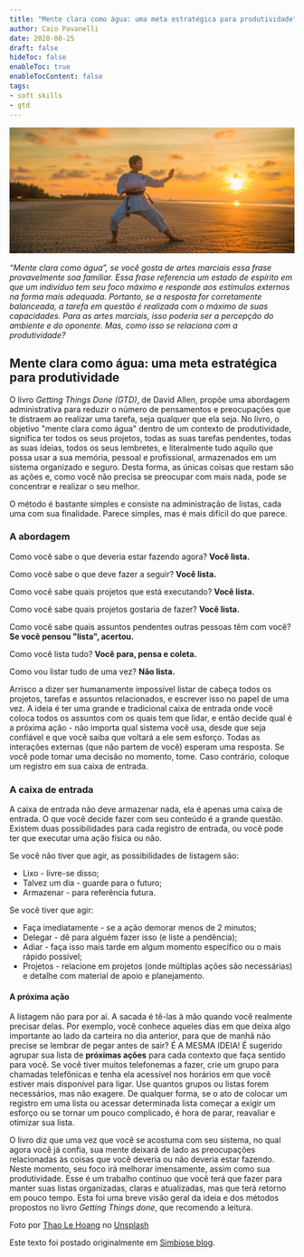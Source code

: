 ```yaml
---
title: "Mente clara como água: uma meta estratégica para produtividade"
author: Caio Pavanelli
date: 2020-08-25
draft: false
hideToc: false
enableToc: true
enableTocContent: false
tags: 
- soft skills
- gtd
---
```


![Mente clara como água](/images/gtd/gtd-cover.jpg)

_“Mente clara como água”, se você gosta de artes marciais essa frase provavelmente soa familiar. Essa frase referencia um estado de espírito em que um indivíduo tem seu foco máximo e responde aos estímulos externos na forma mais adequada. Portanto, se a resposta for corretamente balanceada, a tarefa em questão é realizada com o máximo de suas capacidades. Para as artes marciais, isso poderia ser a percepção do ambiente e do oponente. Mas, como isso se relaciona com a produtividade?_

## Mente clara como água: uma meta estratégica para produtividade

O livro _Getting Things Done (GTD)_, de David Allen, propõe uma abordagem administrativa para reduzir o número de pensamentos e preocupações que te distraem ao realizar uma tarefa, seja qualquer que ela seja. No livro, o objetivo "mente clara como água" dentro de um contexto de produtividade, significa ter todos os seus projetos, todas as suas tarefas pendentes, todas as suas ideias, todos os seus lembretes, e literalmente tudo aquilo que possa usar a sua memória, pessoal e profissional, armazenados em um sistema organizado e seguro. Desta forma, as únicas coisas que restam são as ações e, como você não precisa se preocupar com mais nada, pode se concentrar e realizar o seu melhor.

O método é bastante simples e consiste na administração de listas, cada uma com sua finalidade. Parece simples, mas é mais difícil do que parece.

### A abordagem

Como você sabe o que deveria estar fazendo agora? **Você lista.**

Como você sabe o que deve fazer a seguir? **Você lista.**

Como você sabe quais projetos que está executando? **Você lista.**

Como você sabe quais projetos gostaria de fazer? **Você lista.**

Como você sabe quais assuntos pendentes outras pessoas têm com você? **Se você pensou "lista", acertou.**

Como você lista tudo? **Você para, pensa e coleta.**

Como vou listar tudo de uma vez? **Não lista.**

Arrisco a dizer ser humanamente impossível listar de cabeça todos os projetos, tarefas e assuntos relacionados, e escrever isso no papel de uma vez. A ideia é ter uma grande e tradicional caixa de entrada onde você coloca todos os assuntos com os quais tem que lidar, e então decide qual é a próxima ação - não importa qual sistema você usa, desde que seja confiável e que você saiba que voltará a ele sem esforço. Todas as interações externas (que não partem de você) esperam uma resposta. Se você pode tomar uma decisão no momento, tome. Caso contrário, coloque um registro em sua caixa de entrada.

### A caixa de entrada

A caixa de entrada não deve armazenar nada, ela é apenas uma caixa de entrada. O que você decide fazer com seu conteúdo é a grande questão. Existem duas possibilidades para cada registro de entrada, ou você pode ter que executar uma ação física ou não.

Se você não tiver que agir, as possibilidades de listagem são:

- Lixo - livre-se disso;
- Talvez um dia - guarde para o futuro;
- Armazenar - para referência futura.

Se você tiver que agir:

- Faça imediatamente - se a ação demorar menos de 2 minutos;
- Delegar - dê para alguém fazer isso (e liste a pendência);
- Adiar - faça isso mais tarde em algum momento específico ou o mais rápido possível;
- Projetos - relacione em projetos (onde múltiplas ações são necessárias) e detalhe com material de apoio e planejamento.

#### A próxima ação

A listagem não para por aí. A sacada é tê-las à mão quando você realmente precisar delas. Por exemplo, você conhece aqueles dias em que deixa algo importante ao lado da carteira no dia anterior, para que de manhã não precise se lembrar de pegar antes de sair? É A MESMA IDEIA! É sugerido agrupar sua lista de **próximas ações** para cada contexto que faça sentido para você. Se você tiver muitos telefonemas a fazer, crie um grupo para chamadas telefônicas e tenha ela acessível nos horários em que você estiver mais disponível para ligar. Use quantos grupos ou listas forem necessários, mas não exagere. De qualquer forma, se o ato de colocar um registro em uma lista ou acessar determinada lista começar a exigir um esforço ou se tornar um pouco complicado, é hora de parar, reavaliar e otimizar sua lista.

O livro diz que uma vez que você se acostuma com seu sistema, no qual agora você já confia, sua mente deixará de lado as preocupações relacionadas às coisas que você deveria ou não deveria estar fazendo. Neste momento, seu foco irá melhorar imensamente, assim como sua produtividade. Esse é um trabalho contínuo que você terá que fazer para manter suas listas organizadas, claras e atualizadas, mas que terá retorno em pouco tempo. Esta foi uma breve visão geral da ideia e dos métodos propostos no livro _Getting Things done_, que recomendo a leitura.

Foto por [Thao Le Hoang](https://unsplash.com/@h4x0r3?utm_source=unsplash&utm_medium=referral&utm_content=creditCopyText) no [Unsplash](https://unsplash.com/s/photos/martial-arts?utm_source=unsplash&utm_medium=referral&utm_content=creditCopyText)

Este texto foi postado originalmente em [Simbiose blog](https://simbioseventures.wpcomstaging.com/2020/04/07/mind-like-water-a-strategic-goal-for-productivity/).
